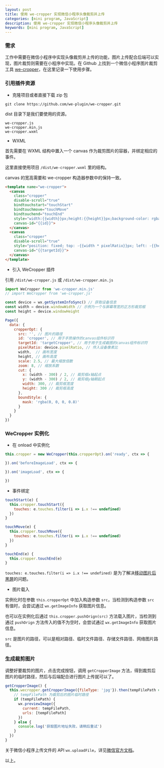 ```yaml
---
layout: post
title: 使用 we-cropper 实现微信小程序头像裁剪并上传
categories: [mini program, JavaScript]
description: 使用 we-cropper 实现微信小程序头像裁剪并上传
keywords: [mini program, JavaScript]
---
```


### 需求

工作中需要在微信小程序中实现头像裁剪并上传的功能，图片上传配合后端可以实现，图片裁剪则需要在小程序中实现。在 Github 上找到一个微信小程序图片裁剪工具 [we-cropper](https://github.com/we-plugin/we-cropper)，在这里记录一下使用步骤。

### 引用插件资源

- 克隆项目或者直接下载 zip 包

```
git clone https://github.com/we-plugin/we-cropper.git
```

dist 目录下是我们要使用的资源。

```
we-cropper.js
we-cropper.min.js
we-cropper.wxml
```

- WXML

首先需要在 WXML 结构中置入一个 canvas 作为裁剪图片的容器，并绑定相应的事件。

这里直接使用项目 `/dist/we-cropper.wxml` 里的结构。

canvas 的宽高需要和 we-cropper 构造器参数中的保持一致。

```html
<template name="we-cropper">
  <canvas
    class="cropper"
    disable-scroll="true"
    bindtouchstart="touchStart"
    bindtouchmove="touchMove"
    bindtouchend="touchEnd"
    style="width:{{width}}px;height:{{height}}px;background-color: rgba(0, 0, 0, 0.8)"
    canvas-id="{{id}}">
  </canvas>
  <canvas
    class="cropper"
    disable-scroll="true"
    style="position: fixed; top: -{{width * pixelRatio}}px; left: -{{height * pixelRatio}}px; width:{{width * pixelRatio}}px;height:{{height * pixelRatio}}px;"
    canvas-id="{{targetId}}">
  </canvas>
</template>
```

- 引入 WeCropper 插件

引用 `/dist/we-cropper.js` 或 `/dist/we-cropper.min.js`

```js
import WeCropper from 'we-cropper.min.js'
// import WeCropper from 'we-cropper.js'

const device = wx.getSystemInfoSync() // 获取设备信息
const width = device.windowWidth // 示例为一个与屏幕等宽的正方形裁剪框
const height = device.windowHeight

Page({
  data: {
    cropperOpt: {
      src: '', // 图片的路径
      id: 'cropper', // 用于手势操作的canvas组件标识符
      targetId: 'targetCropper', // 用于用于生成截图的canvas组件标识符
      pixelRatio: device.pixelRatio, // 传入设备像素比
      width,  // 画布宽度
      height, // 画布高度
      scale: 2.5, // 最大缩放倍数
      zoom: 8, // 缩放系数
      cut: {
        x: (width - 300) / 2, // 裁剪框x轴起点
        y: (width - 300) / 2, // 裁剪框y轴期起点
        width: 300, // 裁剪框宽度
        height: 300 // 裁剪框高度
      },
      boundStyle: {
        mask: 'rgba(0, 0, 0, 0.8)'
      }
    }
  }
})
```

### WeCropper 实例化

- 在 onload 中实例化

```js
this.cropper = new WeCropper(this.cropperOpt).on('ready', ctx => {

}).on('beforeImageLoad', ctx => {

}).on('imageLoad', ctx => {

})
```

- 事件绑定

```js
touchStart(e) {
  this.cropper.touchStart({
    touches: e.touches.filter(i => i.x !== undefined)
  })
}

touchMove(e) {
  this.cropper.touchMove({
    touches: e.touches.filter(i => i.x !== undefined)
  })
}

touchEnd(e) {
  this.cropper.touchEnd(e)
}
```

`touches: e.touches.filter(i => i.x !== undefined)` 是为了解决[移动图片后黑屏](https://github.com/we-plugin/we-cropper/issues/41)的问题。

- 图片载入

实例化时在参数 `this.cropperOpt` 中加入构造参数 `src`，当检测到构造参数 `src` 有值时，会尝试通过 `wx.getImageInfo` 获取图片信息。

也可以在实例化后通过 `this.cropper.pushOrign(src)` 方法载入图片，当检测到通过 `pushOrign` 方法传入的值不为空时，会尝试通过 `wx.getImageInfo` 获取图片信息。

`src` 是图片的路径，可以是相对路径、临时文件路径、存储文件路径、网络图片路径。

### 生成裁剪图片

调整好要裁剪的图片，点击完成按钮，调用 `getCropperImage` 方法，得到裁剪后图片的临时路径，然后与后端配合进行图片上传就可以了。

```js
getCropperImage() {
  this.wecropper.getCropperImage({fileType: 'jpg'}).then(tempFilePath => {
    // tempFilePath 为裁剪后的图片临时路径
    if (tempFilePath) {
      wx.previewImage({
        current: tempFilePath,
        urls: [tempFilePath]
      })
    } else {
      console.log('获取图片地址失败，请稍后重试')
    }
  })
}
```

关于微信小程序上传文件的 API `wx.uploadFile`，详见[微信官方文档](https://developers.weixin.qq.com/miniprogram/dev/api/network/upload/wx.uploadFile.html)。

以上。
